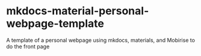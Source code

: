 # mkdocs-material-personal-webpage-template
A template of a personal webpage using mkdocs, materials, and Mobirise to do the front page
